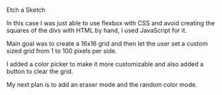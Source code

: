 Etch a Sketch 

In this case I was just able to use flexbox with CSS and avoid creating the squares of the divs with HTML by hand, I used JavaScript for it.

Main goal was to create a 16x16 grid and then let the user set a custom sized grid from 1 to 100 pixels per side.

I added a color picker to make it more customizable and also added a button to clear the grid.

My next plan is to add an eraser mode and the random color mode.